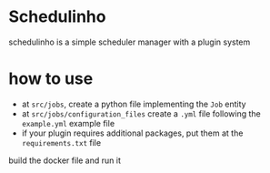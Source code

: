 # Schedulinho

schedulinho is a simple scheduler manager with a plugin system

# how to use
- at `src/jobs`, create a python file implementing the `Job` entity
- at `src/jobs/configuration_files` create a `.yml` file following the `example.yml` example file
- if your plugin requires additional packages, put them at the `requirements.txt` file

build the docker file and run it
